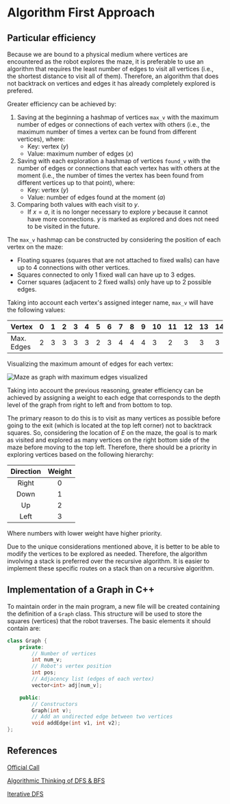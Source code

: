 # Algorithm First Approach
## Particular efficiency
Because we are bound to a physical medium where vertices are encountered as the robot explores the maze, it is preferable to use an algorithm that requires the least number of edges to visit all vertices (i.e., the shortest distance to visit all of them). Therefore, an algorithm that does not backtrack on vertices and edges it has already completely explored is prefered.

Greater efficiency can be achieved by:

1. Saving at the beginning a hashmap of vertices `max_v` with the maximum number of edges or connections of each vertex with others (i.e., the maximum number of times a vertex can be found from different vertices), where:
    * Key: vertex $(y)$
    * Value: maximum number of edges $(x)$
2. Saving with each exploration a hashmap of vertices `found_v` with the number of edges or connections that each vertex has with others at the moment (i.e., the number of times the vertex has been found from different vertices up to that point), where:
    * Key: vertex $(y)$
    * Value: number of edges found at the moment $(a)$
3. Comparing both values with each visit to $y$.
    * If $x=a$, it is no longer necessary to explore $y$ because it cannot have more connections. $y$ is marked as explored and does not need to be visited in the future.

The `max_v` hashmap can be constructed by considering the position of each vertex on the maze:
- Floating squares (squares that are not attached to fixed walls) can have up to 4 connections with other vertices.
- Squares connected to only 1 fixed wall can have up to 3 edges.
- Corner squares (adjacent to 2 fixed walls) only have up to 2 possible edges.

Taking into account each vertex's assigned integer name, `max_v` will have the following values:

| Vertex | 0 | 1 | 2 | 3 | 4 | 5 | 6 | 7 | 8 | 9 | 10 | 11 | 12 | 13 | 14 | 15 |
| - | - | - | - | - | - | - | - | - | - | - | - | - | - | - | - | - |
| Max. Edges | 2 | 3 | 3 | 3 | 3 | 2 | 3 | 4 | 4 | 4 | 3 | 2 | 3 | 3 | 3 | 2 |

Visualizing the maximum amount of edges for each vertex:

![Maze as graph with maximum edges visualized](../../media/max_edges.png "Maze as graph with maximum edges visualized")

Taking into account the previous reasoning, greater efficiency can be achieved by assigning a weight to each edge that corresponds to the depth level of the graph from right to left and from bottom to top.

The primary reason to do this is to visit as many vertices as possible before going to the exit (which is located at the top left corner) not to backtrack squares. So, considering the location of $E$ on the maze, the goal is to mark as visited and explored as many vertices on the right bottom side of the maze before moving to the top left. Therefore, there should be a priority in exploring vertices based on the following hierarchy:

| Direction | Weight |
| :-: | :-: |
| Right | $0$ |
| Down | $1$
| Up | $2$ |
| Left | $3$ |

Where numbers with lower weight have higher priority.

Due to the unique considerations mentioned above, it is better to be able to modify the vertices to be explored as needed. Therefore, the algorithm involving a stack is preferred over the recursive algorithm. It is easier to implement these specific routes on a stack than on a recursive algorithm.

## Implementation of a Graph in C++

To maintain order in the main program, a new file will be created containing the definition of a ```Graph``` class. This structure will be used to store the squares (vertices) that the robot traverses. The basic elements it should contain are:

```cpp
class Graph {
    private:
        // Number of vertices
        int num_v;
        // Robot's vertex position
        int pos;
        // Adjacency list (edges of each vertex)
        vector<int> adj[num_v];

    public:
        // Constructors
        Graph(int v);
        // Add an undirected edge between two vertices
        void addEdge(int v1, int v2);
};
```

## References

[Official Call](../Candidates%202023.pdf)

[Algorithmic Thinking of DFS & BFS](https://www.youtube.com/watch?v=pcKY4hjDrxk&ab_channel=AbdulBari)

[Iterative DFS](https://www.geeksforgeeks.org/iterative-depth-first-traversal/)
